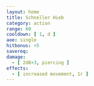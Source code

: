 ```yaml
---
layout: home
title: Schneller Hieb
category: action
range: 60
cooldown: [ 1, d ]
aoe: single
hitbonus: +5
savereq:
damage:
  - [ 2d8+3, piercing ]
effects:
  - [ increased movement, 1r ]
---
```


